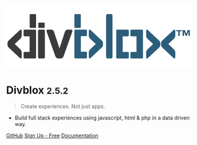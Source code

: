 <!-- _coverpage.md -->

![logo](_media/divblox-logo-1.png)

# Divblox <small>2.5.2</small>

> Create experiences. Not just apps.

- Build full stack experiences using javascript, html & php in a data driven way.

[GitHub](https://github.com/Divblox/Divblox/)
[Sign Up - Free](https://basecamp.Divblox.com/?view=register)
[Documentation](#what-is-Divblox)
